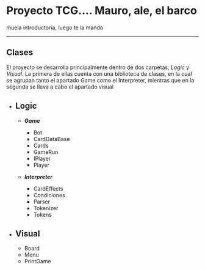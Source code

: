 # Proyecto TCG.... Mauro, ale, el barco

muela introductoria, luego te la mando


---
## Clases
El proyecto se desarrolla principalmente dentro de dos carpetas, *Logic* y *Visual*. La primera de ellas cuenta con una biblioteca de clases, en la cual se agrupan tanto el apartado Game como el Interpreter, mientras que en la segunda se lleva a cabo el apartado visual


*  ## Logic
     * ***Game*** 
        * Bot
        * CardDataBase
        * Cards
        * GameRun
        * IPlayer
        * Player

    *  ***Interpreter*** 
        * CardEffects
        * Condiciones
        * Parser
        * Tokenizer
        * Tokens
* ## Visual
     * Board
     * Menu
     * PrintGame
     
